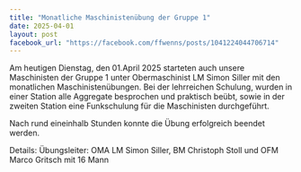 ```yaml
---
title: "Monatliche Maschinistenübung der Gruppe 1"
date: 2025-04-01
layout: post
facebook_url: "https://facebook.com/ffwenns/posts/1041224044706714"
---
```


Am heutigen Dienstag, den 01.April 2025 starteten auch unsere Maschinisten der Gruppe 1 unter Obermaschinist LM Simon Siller mit den monatlichen Maschinistenübungen. Bei der lehrreichen Schulung, wurden in einer Station alle Aggregate besprochen und praktisch beübt, sowie in der zweiten Station eine Funkschulung für die Maschinisten durchgeführt. 

Nach rund eineinhalb Stunden konnte die Übung erfolgreich beendet werden.

Details:
 Übungsleiter: OMA LM Simon Siller, BM Christoph Stoll und OFM Marco Gritsch mit 16 Mann